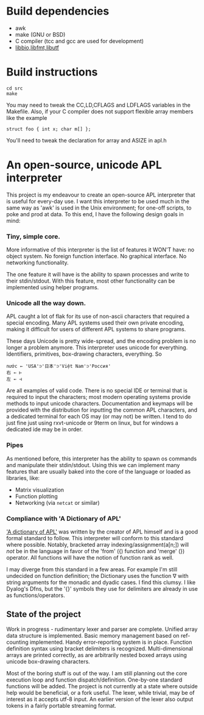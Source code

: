 # Build dependencies
- awk
- make (GNU or BSD)
- C compiler (tcc and gcc are used for development)
- [libbio,libfmt,libutf](http://swtch.com/plan9port/unix/)

# Build instructions

	cd src
	make

You may need to tweak the CC,LD,CFLAGS and LDFLAGS
variables in the Makefile. Also, if your C compiler
does not support flexible array members like the example

	struct foo { int x; char m[] };

You'll need to tweak the declaration for array and ASIZE
in apl.h

# An open-source, unicode APL interpreter

This project is my endeavour to create an open-source APL
interpreter that is useful for every-day use.  I want this
interpreter to be used much in the same way as 'awk' is used
in the Unix environment; for one-off scripts, to poke and
prod at data.  To this end, I have the following design
goals in mind:

### Tiny, simple core. 

More informative of this interpreter is the list of features it
WON'T have: no object system.  No foreign function interface.
No graphical interface.  No networking functionality.

The one feature it will have is the ability to spawn
processes and write to their stdin/stdout.  With this
feature, most other functionality can be implemented using
helper programs.

### Unicode all the way down.

APL caught a lot of flak for its use of non-ascii characters
that required a special encoding.  Many APL systems used their
own private encoding, making it difficult for users of different
APL systems to share programs.

These days Unicode is pretty wide-spread, and the encoding
problem is no longer a problem anymore.  This interpreter
uses unicode for everything.  Identifiers, primitives,
box-drawing characters, everything.  So

	nước ← 'USA'⊃'日本'⊃'Việt Nam'⊃'Россия' 
	右 ← ⊢ 
	左 ← ⊣

Are all examples of valid code.  There is no special IDE or
terminal that is required to input the characters; most
modern operating systems provide methods to input unicode
characters.  Documentation and keymaps will be provided with
the distribution for inputting the common APL characters,
and a dedicated terminal for each OS may (or may not) be
written.  I tend to do just fine just using rxvt-unicode or
9term on linux, but for windows a dedicated ide may be in
order.

### Pipes

As mentioned before, this interpreter has the ability to
spawn os commands and manipulate their stdin/stdout.  Using
this we can implement many features that are usually baked
into the core of the language or loaded as libraries, like:

- Matrix visualization 
- Function plotting 
- Networking (via `netcat` or similar)

### Compliance with 'A Dictionary of APL'

['A dictionary of APL'][1] was written by the creator of APL
himself and is a good formal standard to follow.  This
interpreter will conform to this standard where possible.
Notably, bracketed array indexing/assignment(a[n;]) will *not*
be in the language in favor of the 'from' ({) function and
'merge' (}) operator.  All functions will have the notion of
function rank as well.

I may diverge from this standard in a few areas.  For example
I'm still undecided on function definition; the Dictionary uses
the function ∇ with string arguments for the monadic and dyadic
cases.  I find this clumsy.  I like Dyalog's Dfns, but the '{}'
symbols they use for delimiters are already in use as
functions/operators.

## State of the project

Work in progress - rudimentary lexer and parser are complete.
Unified array data structure is implemented.  Basic memory
management based on ref-counting implemented.  Handy
error-reporting system is in place. Function definition syntax
using bracket delimiters is recognized.  Multi-dimensional
arrays are printed correctly, as are arbitrarily nested boxed
arrays using unicode box-drawing characters.

Most of the boring stuff is out of the way.  I am still planning
out the core execution loop and function dispatch/definition.
One-by-one standard functions will be added.  The project is not
currently at a state where outside help would be beneficial, or
a fork useful.  The lexer, while trivial, may be of interest as
it accepts utf-8 input. An earlier version of the lexer also
output tokens in a fairly portable streaming format.

[1]:(http://www.jsoftware.com/papers/APLDictionary.htm)

